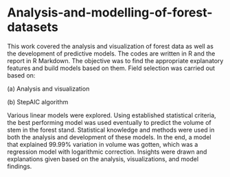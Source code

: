 # Analysis-and-modelling-of-forest-datasets

This work covered the analysis and visualization of forest data as well as the development of predictive models. The codes are written in R and the report in R Markdown. The objective was to find the appropriate explanatory features and build models based on them. Field selection was carried out based on:

(a)	Analysis and visualization

(b)	StepAIC algorithm 

Various linear models were explored. Using established statistical criteria, the best performing model was used eventually to predict the volume of stem in the forest stand. Statistical knowledge and methods were used in both the analysis and development of these models. In the end, a model that explained 99.99% variation in volume was gotten, which was a regression model with logarithmic correction. Insights were drawn and explanations given based on the analysis, visualizations, and model findings.
